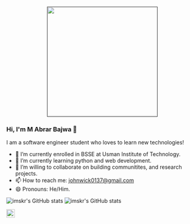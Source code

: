 <p align="center" > 
    <a href="" target="_blank"> <img height="290px"src="https://i.pinimg.com/originals/c1/3e/7f/c13e7f371b14f93e91808200631b8a81.gif"/> </a>
<p/>

### Hi, I'm M Abrar Bajwa 👋

I am a software engineer student who loves to learn new technologies!


- 🔭 I’m currently enrolled in BSSE at Usman Institute of Technology.
- 🌱 I’m currently learning python and web development.
- 👯 I’m willing to collaborate on building communitites, and research projects.
- 📫 How to reach me: johnwick0137@gmail.com
- 😄 Pronouns: He/Him.



![imskr's GitHub stats](https://github-readme-stats.vercel.app/api?username=abrar-bajwa&theme=midnight-purple&show_icons=true)
![imskr's GitHub stats](https://github-readme-stats.vercel.app/api/top-langs/?username=abrar-bajwa&theme=midnight-purple&show_icons=true)

<a href="https://www.linkedin.com">
  <img align="left" alt="abrar's linkedin" width="22px" src="https://cdn.jsdelivr.net/npm/simple-icons@v3/icons/linkedin.svg" />
</a>
